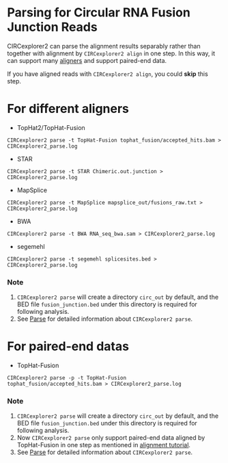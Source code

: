 # Parsing for Circular RNA Fusion Junction Reads

CIRCexplorer2 can parse the alignment results separably rather than together with alignment by `CIRCexplorer2 align` in one step. In this way, it can support many [aligners](./alignment.md) and support paired-end data.

If you have aligned reads with `CIRCexplorer2 align`, you could **skip** this step.

# For different aligners

* TopHat2/TopHat-Fusion
```
CIRCexplorer2 parse -t TopHat-Fusion tophat_fusion/accepted_hits.bam > CIRCexplorer2_parse.log
```

* STAR
```
CIRCexplorer2 parse -t STAR Chimeric.out.junction > CIRCexplorer2_parse.log
```

* MapSplice
```
CIRCexplorer2 parse -t MapSplice mapsplice_out/fusions_raw.txt > CIRCexplorer2_parse.log
```

* BWA
```
CIRCexplorer2 parse -t BWA RNA_seq_bwa.sam > CIRCexplorer2_parse.log
```

* segemehl
```
CIRCexplorer2 parse -t segemehl splicesites.bed > CIRCexplorer2_parse.log
```

### Note

1. `CIRCexplorer2 parse` will create a directory `circ_out` by default, and the BED file `fusion_junction.bed` under this directory is required for following analysis.
2. See [Parse](../modules/parse.md) for detailed information about `CIRCexplorer2 parse`.

# For paired-end datas

* TopHat-Fusion
```
CIRCexplorer2 parse -p -t TopHat-Fusion tophat_fusion/accepted_hits.bam > CIRCexplorer2_parse.log
```

### Note

1. `CIRCexplorer2 parse` will create a directory `circ_out` by default, and the BED file `fusion_junction.bed` under this directory is required for following analysis.
2. Now `CIRCexplorer2 parse` only support paired-end data aligned by TopHat-Fusion in one step as mentioned in [alignment tutorial](./alignment.md).
3. See [Parse](../modules/parse.md) for detailed information about `CIRCexplorer2 parse`.
